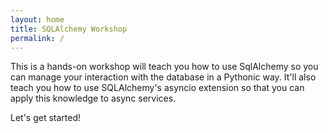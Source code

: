 ```yaml
---
layout: home
title: SQLAlchemy Workshop
permalink: /
---
```


This is a hands-on workshop will teach you how to use SqlAlchemy so you can manage your interaction with the database in a Pythonic way.
It'll also teach you how to use SQLAlchemy's asyncio extension so that you can apply this knowledge to async services.

Let's get started!

